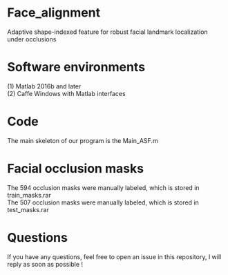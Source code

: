 # Face_alignment
Adaptive shape-indexed feature for robust facial landmark localization under occlusions

# Software environments
(1) Matlab 2016b and later  
(2) Caffe Windows with Matlab interfaces

# Code 
The main skeleton of our program is the Main_ASF.m

# Facial occlusion masks
The 594 occlusion masks were manually labeled, which is stored in train_masks.rar  
The 507 occlusion masks were manually labeled, which is stored in test_masks.rar

# Questions
If you have any questions, feel free to open an issue in this repository, I will reply as soon as possible !
